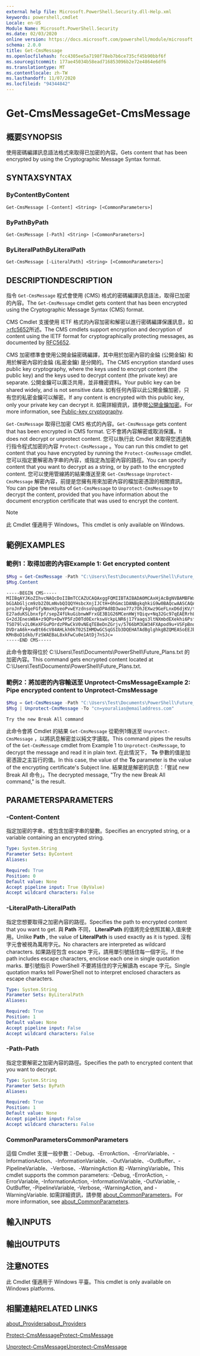 ```yaml
---
external help file: Microsoft.PowerShell.Security.dll-Help.xml
keywords: powershell,cmdlet
Locale: en-US
Module Name: Microsoft.PowerShell.Security
ms.date: 02/03/2020
online version: https://docs.microsoft.com/powershell/module/microsoft.powershell.security/get-cmsmessage?view=powershell-6&WT.mc_id=ps-gethelp
schema: 2.0.0
title: Get-CmsMessage
ms.openlocfilehash: fcc4305ee5a7198f78eb7b6ce735cf45b90bbf6f
ms.sourcegitcommit: 177ae45034b58ead716853096b2e72e4864e6df6
ms.translationtype: MT
ms.contentlocale: zh-TW
ms.lasthandoff: 11/07/2020
ms.locfileid: "94344842"
---
```

# <span data-ttu-id="b12d9-103">Get-CmsMessage</span><span class="sxs-lookup"><span data-stu-id="b12d9-103">Get-CmsMessage</span></span>

## <span data-ttu-id="b12d9-104">概要</span><span class="sxs-lookup"><span data-stu-id="b12d9-104">SYNOPSIS</span></span>
<span data-ttu-id="b12d9-105">使用密碼編譯訊息語法格式來取得已加密的內容。</span><span class="sxs-lookup"><span data-stu-id="b12d9-105">Gets content that has been encrypted by using the Cryptographic Message Syntax format.</span></span>

## <span data-ttu-id="b12d9-106">SYNTAX</span><span class="sxs-lookup"><span data-stu-id="b12d9-106">SYNTAX</span></span>

### <span data-ttu-id="b12d9-107">ByContent</span><span class="sxs-lookup"><span data-stu-id="b12d9-107">ByContent</span></span>

```
Get-CmsMessage [-Content] <String> [<CommonParameters>]
```

### <span data-ttu-id="b12d9-108">ByPath</span><span class="sxs-lookup"><span data-stu-id="b12d9-108">ByPath</span></span>

```
Get-CmsMessage [-Path] <String> [<CommonParameters>]
```

### <span data-ttu-id="b12d9-109">ByLiteralPath</span><span class="sxs-lookup"><span data-stu-id="b12d9-109">ByLiteralPath</span></span>

```
Get-CmsMessage [-LiteralPath] <String> [<CommonParameters>]
```

## <span data-ttu-id="b12d9-110">DESCRIPTION</span><span class="sxs-lookup"><span data-stu-id="b12d9-110">DESCRIPTION</span></span>

<span data-ttu-id="b12d9-111">指令 `Get-CmsMessage` 程式會使用 (CMS) 格式的密碼編譯訊息語法，取得已加密的內容。</span><span class="sxs-lookup"><span data-stu-id="b12d9-111">The `Get-CmsMessage` cmdlet gets content that has been encrypted using the Cryptographic Message Syntax (CMS) format.</span></span>

<span data-ttu-id="b12d9-112">CMS Cmdlet 支援使用 IETF 格式的內容加密和解密以進行密碼編譯保護訊息，如 [>rfc5652](https://tools.ietf.org/html/rfc5652)所述。</span><span class="sxs-lookup"><span data-stu-id="b12d9-112">The CMS cmdlets support encryption and decryption of content using the IETF format for cryptographically protecting messages, as documented by [RFC5652](https://tools.ietf.org/html/rfc5652).</span></span>

<span data-ttu-id="b12d9-113">CMS 加密標準會使用公開金錀密碼編譯，其中用於加密內容的金錀 (公開金錀) 和用於解密內容的金錀 (私密金鑰) 是分開的。</span><span class="sxs-lookup"><span data-stu-id="b12d9-113">The CMS encryption standard uses public key cryptography, where the keys used to encrypt content (the public key) and the keys used to decrypt content (the private key) are separate.</span></span> <span data-ttu-id="b12d9-114">公開金鑰可以廣泛共用，並非機密資料。</span><span class="sxs-lookup"><span data-stu-id="b12d9-114">Your public key can be shared widely, and is not sensitive data.</span></span> <span data-ttu-id="b12d9-115">如有任何內容以此公開金鑰加密，只有您的私密金鑰可以解密。</span><span class="sxs-lookup"><span data-stu-id="b12d9-115">If any content is encrypted with this public key, only your private key can decrypt it.</span></span> <span data-ttu-id="b12d9-116">如需詳細資訊，請參閱[公開金鑰加密](https://en.wikipedia.org/wiki/Public-key_cryptography)。</span><span class="sxs-lookup"><span data-stu-id="b12d9-116">For more information, see [Public-key cryptography](https://en.wikipedia.org/wiki/Public-key_cryptography).</span></span>

<span data-ttu-id="b12d9-117">`Get-CmsMessage` 取得已加密 CMS 格式的內容。</span><span class="sxs-lookup"><span data-stu-id="b12d9-117">`Get-CmsMessage` gets content that has been encrypted in CMS format.</span></span> <span data-ttu-id="b12d9-118">它不會將內容解密或取消保護。</span><span class="sxs-lookup"><span data-stu-id="b12d9-118">It does not decrypt or unprotect content.</span></span> <span data-ttu-id="b12d9-119">您可以執行此 Cmdlet 來取得您透過執行指令程式加密的內容 `Protect-CmsMessage` 。</span><span class="sxs-lookup"><span data-stu-id="b12d9-119">You can run this cmdlet to get content that you have encrypted by running the `Protect-CmsMessage` cmdlet.</span></span> <span data-ttu-id="b12d9-120">您可以指定要解密為字串的內容，或指定為加密內容的路徑。</span><span class="sxs-lookup"><span data-stu-id="b12d9-120">You can specify content that you want to decrypt as a string, or by path to the encrypted content.</span></span> <span data-ttu-id="b12d9-121">您可以使用管線將的結果傳送至來 `Get-CmsMessage` `Unprotect-CmsMessage` 解密內容，前提是您擁有用來加密內容的檔加密憑證的相關資訊。</span><span class="sxs-lookup"><span data-stu-id="b12d9-121">You can pipe the results of `Get-CmsMessage` to `Unprotect-CmsMessage` to decrypt the content, provided that you have information about the document encryption certificate that was used to encrypt the content.</span></span>

> [!NOTE]
> <span data-ttu-id="b12d9-122">此 Cmdlet 僅適用于 Windows。</span><span class="sxs-lookup"><span data-stu-id="b12d9-122">This cmdlet is only available on Windows.</span></span>

## <span data-ttu-id="b12d9-123">範例</span><span class="sxs-lookup"><span data-stu-id="b12d9-123">EXAMPLES</span></span>

### <span data-ttu-id="b12d9-124">範例1：取得加密的內容</span><span class="sxs-lookup"><span data-stu-id="b12d9-124">Example 1: Get encrypted content</span></span>

```powershell
$Msg = Get-CmsMessage -Path "C:\Users\Test\Documents\PowerShell\Future_Plans.txt"
$Msg.Content
```

```Output
-----BEGIN CMS-----
MIIBqAYJKoZIhvcNAQcDoIIBmTCCAZUCAQAxggFQMIIBTAIBADA0MCAxHjAcBgNVBAMBFWxlZWhv
bG1AbGljcm9zb2Z0LmNvbQIQQYHsbcXnjIJCtH+OhGmc1DANBgkqhkiG9w0BAQcwAASCAQAnkFHM
proJnFy4geFGfyNmxH3yeoPvwEYzdnsoVqqDPAd8D3wao77z7OhJEXwz9GeFLnxD6djKV/tF4PxR
E27aduKSLbnxfpf/sepZ4fUkuGibnwWFrxGE3B1G26MCenHWjYQiqv+Nq32Gc97qEAERrhLv6S4R
G+2dJEnesW8A+z9QPo+DwYP5FzD0Td0ExrkswVckpLNR6j17Yaags3ltNXmbdEXekhi6Psf2MLMP
TSO79lv2L0KeXFGuPOrdzPRwCkV0vNEqTEBeDnZGrjv/5766bM3GW34FXApod9u+VSFpBnqVOCBA
DVDraA6k+xwBt66cV84AHLkh0kT02SIHMDwGCSqGSIb3DQEHATAdBglghkgBZQMEASoEEJbJaiRl
KMnBoD1dkb/FzSWAEBaL8xkFwCu0e1AtDj7nSJc=
-----END CMS-----
```

<span data-ttu-id="b12d9-125">此命令會取得位於 C:\Users\Test\Documents\PowerShell\Future_Plans.txt 的加密內容。</span><span class="sxs-lookup"><span data-stu-id="b12d9-125">This command gets encrypted content located at C:\Users\Test\Documents\PowerShell\Future_Plans.txt.</span></span>

### <span data-ttu-id="b12d9-126">範例2：將加密的內容輸送至 Unprotect-CmsMessage</span><span class="sxs-lookup"><span data-stu-id="b12d9-126">Example 2: Pipe encrypted content to Unprotect-CmsMessage</span></span>

```powershell
$Msg = Get-CmsMessage -Path "C:\Users\Test\Documents\PowerShell\Future_Plans.txt"
$Msg | Unprotect-CmsMessage -To "cn=youralias@emailaddress.com"
```

```Output
Try the new Break All command
```

<span data-ttu-id="b12d9-127">此命令會將 Cmdlet 的結果 `Get-CmsMessage` 從範例1傳送至 `Unprotect-CmsMessage` ，以將訊息解密並以純文字讀取。</span><span class="sxs-lookup"><span data-stu-id="b12d9-127">This command pipes the results of the `Get-CmsMessage` cmdlet from Example 1 to `Unprotect-CmsMessage`, to decrypt the message and read it in plain text.</span></span> <span data-ttu-id="b12d9-128">在此情況下， **To** 參數的值是加密憑證之主旨行的值。</span><span class="sxs-lookup"><span data-stu-id="b12d9-128">In this case, the value of the **To** parameter is the value of the encrypting certificate's Subject line.</span></span> <span data-ttu-id="b12d9-129">結果就是解密的訊息：「嘗試 new Break All 命令」。</span><span class="sxs-lookup"><span data-stu-id="b12d9-129">The decrypted message, "Try the new Break All command," is the result.</span></span>

## <span data-ttu-id="b12d9-130">PARAMETERS</span><span class="sxs-lookup"><span data-stu-id="b12d9-130">PARAMETERS</span></span>

### <span data-ttu-id="b12d9-131">-Content</span><span class="sxs-lookup"><span data-stu-id="b12d9-131">-Content</span></span>

<span data-ttu-id="b12d9-132">指定加密的字串，或包含加密字串的變數。</span><span class="sxs-lookup"><span data-stu-id="b12d9-132">Specifies an encrypted string, or a variable containing an encrypted string.</span></span>

```yaml
Type: System.String
Parameter Sets: ByContent
Aliases:

Required: True
Position: 0
Default value: None
Accept pipeline input: True (ByValue)
Accept wildcard characters: False
```

### <span data-ttu-id="b12d9-133">-LiteralPath</span><span class="sxs-lookup"><span data-stu-id="b12d9-133">-LiteralPath</span></span>

<span data-ttu-id="b12d9-134">指定您想要取得之加密內容的路徑。</span><span class="sxs-lookup"><span data-stu-id="b12d9-134">Specifies the path to encrypted content that you want to get.</span></span> <span data-ttu-id="b12d9-135">與 **Path** 不同， **LiteralPath** 的值將完全依照其輸入值來使用。</span><span class="sxs-lookup"><span data-stu-id="b12d9-135">Unlike **Path** , the value of **LiteralPath** is used exactly as it is typed.</span></span> <span data-ttu-id="b12d9-136">沒有字元會被視為萬用字元。</span><span class="sxs-lookup"><span data-stu-id="b12d9-136">No characters are interpreted as wildcard characters.</span></span> <span data-ttu-id="b12d9-137">如果路徑包含 escape 字元，請用單引號括住每一個字元。</span><span class="sxs-lookup"><span data-stu-id="b12d9-137">If the path includes escape characters, enclose each one in single quotation marks.</span></span>
<span data-ttu-id="b12d9-138">單引號指示 PowerShell 不要將括住的字元解讀為 escape 字元。</span><span class="sxs-lookup"><span data-stu-id="b12d9-138">Single quotation marks tell PowerShell not to interpret enclosed characters as escape characters.</span></span>

```yaml
Type: System.String
Parameter Sets: ByLiteralPath
Aliases:

Required: True
Position: 1
Default value: None
Accept pipeline input: False
Accept wildcard characters: False
```

### <span data-ttu-id="b12d9-139">-Path</span><span class="sxs-lookup"><span data-stu-id="b12d9-139">-Path</span></span>

<span data-ttu-id="b12d9-140">指定您要解密之加密內容的路徑。</span><span class="sxs-lookup"><span data-stu-id="b12d9-140">Specifies the path to encrypted content that you want to decrypt.</span></span>

```yaml
Type: System.String
Parameter Sets: ByPath
Aliases:

Required: True
Position: 1
Default value: None
Accept pipeline input: False
Accept wildcard characters: False
```

### <span data-ttu-id="b12d9-141">CommonParameters</span><span class="sxs-lookup"><span data-stu-id="b12d9-141">CommonParameters</span></span>

<span data-ttu-id="b12d9-142">這個 Cmdlet 支援一般參數：-Debug、-ErrorAction、-ErrorVariable、-InformationAction、-InformationVariable、-OutVariable、-OutBuffer、-PipelineVariable、-Verbose、-WarningAction 和 -WarningVariable。</span><span class="sxs-lookup"><span data-stu-id="b12d9-142">This cmdlet supports the common parameters: -Debug, -ErrorAction, -ErrorVariable, -InformationAction, -InformationVariable, -OutVariable, -OutBuffer, -PipelineVariable, -Verbose, -WarningAction, and -WarningVariable.</span></span> <span data-ttu-id="b12d9-143">如需詳細資訊，請參閱 [about_CommonParameters](https://go.microsoft.com/fwlink/?LinkID=113216)。</span><span class="sxs-lookup"><span data-stu-id="b12d9-143">For more information, see [about_CommonParameters](https://go.microsoft.com/fwlink/?LinkID=113216).</span></span>

## <span data-ttu-id="b12d9-144">輸入</span><span class="sxs-lookup"><span data-stu-id="b12d9-144">INPUTS</span></span>

## <span data-ttu-id="b12d9-145">輸出</span><span class="sxs-lookup"><span data-stu-id="b12d9-145">OUTPUTS</span></span>

## <span data-ttu-id="b12d9-146">注意</span><span class="sxs-lookup"><span data-stu-id="b12d9-146">NOTES</span></span>

<span data-ttu-id="b12d9-147">此 Cmdlet 僅適用于 Windows 平臺。</span><span class="sxs-lookup"><span data-stu-id="b12d9-147">This cmdlet is only available on Windows platforms.</span></span>

## <span data-ttu-id="b12d9-148">相關連結</span><span class="sxs-lookup"><span data-stu-id="b12d9-148">RELATED LINKS</span></span>

[<span data-ttu-id="b12d9-149">about_Providers</span><span class="sxs-lookup"><span data-stu-id="b12d9-149">about_Providers</span></span>](../Microsoft.PowerShell.Core/About/about_Providers.md)

[<span data-ttu-id="b12d9-150">Protect-CmsMessage</span><span class="sxs-lookup"><span data-stu-id="b12d9-150">Protect-CmsMessage</span></span>](Protect-CmsMessage.md)

[<span data-ttu-id="b12d9-151">Unprotect-CmsMessage</span><span class="sxs-lookup"><span data-stu-id="b12d9-151">Unprotect-CmsMessage</span></span>](Unprotect-CmsMessage.md)
